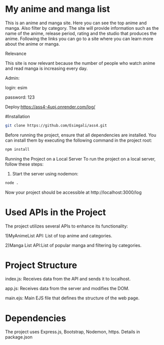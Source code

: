 # My anime and manga list


This is an anime and manga site. Here you can see the top anime and manga. Also filter by category. The site will provide information such as the name of the anime, release period, rating and the studio that produces the anime. Following the links you can go to a site where you can learn more about the anime or manga.


Relevance


This site is now relevant because the number of people who watch anime and read manga is increasing every day.

Admin:

  login: esim
  
  password: 123




  Deploy:https://ass4-4upj.onrender.com/log/

  
#Installation
```bash
git clone https://github.com/Esimgali/ass4.git
```

Before running the project, ensure that all dependencies are installed. You can install them by executing the following command in the project root:
```bash
npm install
```

Running the Project on a Local Server
To run the project on a local server, follow these steps:
1) Start the server using nodemon:
```bash
node .
```
Now your project should be accessible at http://localhost:3000/log

# Used APIs in the Project
The project utilizes several APIs to enhance its functionality:

1)MyAnimeList API: List of top anime and categories. 

2)Manga List API:List of popular manga and filtering by categories.

# Project Structure
index.js: Receives data from the API and sends it to localhost.

app.js: Receives data from the server and modifies the DOM.

main.ejs: Main EJS file that defines the structure of the web page.
# Dependencies
The project uses Express.js, Bootstrap, Nodemon, https. Details in package.json



